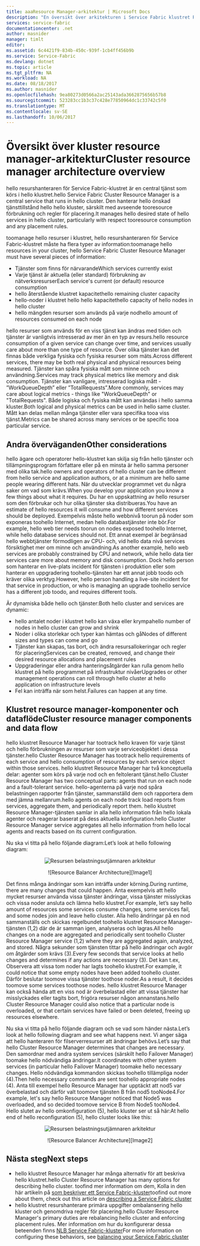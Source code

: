 ```yaml
---
title: aaaResource Manager-arkitektur | Microsoft Docs
description: "En översikt över arkitekturen i Service Fabric klustret Resource Manager."
services: service-fabric
documentationcenter: .net
author: masnider
manager: timlt
editor: 
ms.assetid: 6c4421f9-834b-450c-939f-1cb4ff456b9b
ms.service: Service-Fabric
ms.devlang: dotnet
ms.topic: article
ms.tgt_pltfrm: NA
ms.workload: NA
ms.date: 08/18/2017
ms.author: masnider
ms.openlocfilehash: 9ea80273d0566a2ac25143ada3662875656b57b8
ms.sourcegitcommit: 523283cc1b3c37c428e77850964dc1c33742c5f0
ms.translationtype: MT
ms.contentlocale: sv-SE
ms.lasthandoff: 10/06/2017
---
```

# <a name="cluster-resource-manager-architecture-overview"></a><span data-ttu-id="86693-103">Översikt över kluster resource manager-arkitektur</span><span class="sxs-lookup"><span data-stu-id="86693-103">Cluster resource manager architecture overview</span></span>
<span data-ttu-id="86693-104">hello resurshanteraren för Service Fabric-klustret är en central tjänst som körs i hello klustret.</span><span class="sxs-lookup"><span data-stu-id="86693-104">hello Service Fabric Cluster Resource Manager is a central service that runs in hello cluster.</span></span> <span data-ttu-id="86693-105">Den hanterar hello önskad tjänsttillstånd hello hello kluster, särskilt med avseende tooresource förbrukning och regler för placering.</span><span class="sxs-lookup"><span data-stu-id="86693-105">It manages hello desired state of hello services in hello cluster, particularly with respect tooresource consumption and any placement rules.</span></span> 

<span data-ttu-id="86693-106">toomanage hello resurser i klustret, hello resurshanteraren för Service Fabric-klustret måste ha flera typer av information:</span><span class="sxs-lookup"><span data-stu-id="86693-106">toomanage hello resources in your cluster, hello Service Fabric Cluster Resource Manager must have several pieces of information:</span></span>

- <span data-ttu-id="86693-107">Tjänster som finns för närvarande</span><span class="sxs-lookup"><span data-stu-id="86693-107">Which services currently exist</span></span>
- <span data-ttu-id="86693-108">Varje tjänst är aktuella (eller standard) förbrukning av nätverksresurser</span><span class="sxs-lookup"><span data-stu-id="86693-108">Each service's current (or default) resource consumption</span></span> 
- <span data-ttu-id="86693-109">hello återstående klustret kapacitet</span><span class="sxs-lookup"><span data-stu-id="86693-109">hello remaining cluster capacity</span></span> 
- <span data-ttu-id="86693-110">hello-noder i klustret hello hello kapacitet</span><span class="sxs-lookup"><span data-stu-id="86693-110">hello capacity of hello nodes in hello cluster</span></span> 
- <span data-ttu-id="86693-111">hello mängden resurser som används på varje nod</span><span class="sxs-lookup"><span data-stu-id="86693-111">hello amount of resources consumed on each node</span></span>

<span data-ttu-id="86693-112">hello resurser som används för en viss tjänst kan ändras med tiden och tjänster är vanligtvis intresserad av mer än en typ av resurs.</span><span class="sxs-lookup"><span data-stu-id="86693-112">hello resource consumption of a given service can change over time, and services usually care about more than one type of resource.</span></span> <span data-ttu-id="86693-113">Över olika tjänster kan det finnas både verkliga fysiska och fysiska resurser som mäts.</span><span class="sxs-lookup"><span data-stu-id="86693-113">Across different services, there may be both real physical and physical resources being measured.</span></span> <span data-ttu-id="86693-114">Tjänster kan spåra fysiska mått som minne och användning.</span><span class="sxs-lookup"><span data-stu-id="86693-114">Services may track physical metrics like memory and disk consumption.</span></span> <span data-ttu-id="86693-115">Tjänster kan vanligare, intresserad logiska mått - ”WorkQueueDepth” eller ”TotalRequests”.</span><span class="sxs-lookup"><span data-stu-id="86693-115">More commonly, services may care about logical metrics - things like "WorkQueueDepth" or "TotalRequests".</span></span> <span data-ttu-id="86693-116">Både logiska och fysiska mått kan användas i hello samma kluster.</span><span class="sxs-lookup"><span data-stu-id="86693-116">Both logical and physical metrics can be used in hello same cluster.</span></span> <span data-ttu-id="86693-117">Mått kan delas mellan många tjänster eller vara specifika tooa viss tjänst.</span><span class="sxs-lookup"><span data-stu-id="86693-117">Metrics can be shared across many services or be specific tooa particular service.</span></span>

## <a name="other-considerations"></a><span data-ttu-id="86693-118">Andra överväganden</span><span class="sxs-lookup"><span data-stu-id="86693-118">Other considerations</span></span>
<span data-ttu-id="86693-119">hello ägare och operatorer hello-klustret kan skilja sig från hello tjänster och tillämpningsprogram författare eller på en minsta är hello samma personer med olika tak.</span><span class="sxs-lookup"><span data-stu-id="86693-119">hello owners and operators of hello cluster can be different from hello service and application authors, or at a minimum are hello same people wearing different hats.</span></span> <span data-ttu-id="86693-120">När du utvecklar programmet vet du några saker om vad som krävs.</span><span class="sxs-lookup"><span data-stu-id="86693-120">When you develop your application you know a few things about what it requires.</span></span> <span data-ttu-id="86693-121">Du har en uppskattning av hello resurser som den förbrukar och hur olika tjänster ska distribueras.</span><span class="sxs-lookup"><span data-stu-id="86693-121">You have an estimate of hello resources it will consume and how different services should be deployed.</span></span> <span data-ttu-id="86693-122">Exempelvis måste hello webbnivå toorun på noder som exponeras toohello Internet, medan hello databastjänster inte bör.</span><span class="sxs-lookup"><span data-stu-id="86693-122">For example, hello web tier needs toorun on nodes exposed toohello Internet, while hello database services should not.</span></span> <span data-ttu-id="86693-123">Ett annat exempel är begränsad hello webbtjänster förmodligen av CPU- och, vid hello data nivå services försiktighet mer om minne och användning.</span><span class="sxs-lookup"><span data-stu-id="86693-123">As another example, hello web services are probably constrained by CPU and network, while hello data tier services care more about memory and disk consumption.</span></span> <span data-ttu-id="86693-124">Dock hello person som hanterar en live-plats incident för tjänsten i produktion eller som hanterar en uppgradering toohello-tjänsten har ett annat jobb toodo och kräver olika verktyg.</span><span class="sxs-lookup"><span data-stu-id="86693-124">However, hello person handling a live-site incident for that service in production, or who is managing an upgrade toohello service has a different job toodo, and requires different tools.</span></span> 

<span data-ttu-id="86693-125">Är dynamiska både hello och tjänster:</span><span class="sxs-lookup"><span data-stu-id="86693-125">Both hello cluster and services are dynamic:</span></span>

- <span data-ttu-id="86693-126">hello antalet noder i klustret hello kan växa eller krympa</span><span class="sxs-lookup"><span data-stu-id="86693-126">hello number of nodes in hello cluster can grow and shrink</span></span>
- <span data-ttu-id="86693-127">Noder i olika storlekar och typer kan hämtas och gå</span><span class="sxs-lookup"><span data-stu-id="86693-127">Nodes of different sizes and types can come and go</span></span>
- <span data-ttu-id="86693-128">Tjänster kan skapas, tas bort, och ändra resursallokeringar och regler för placering</span><span class="sxs-lookup"><span data-stu-id="86693-128">Services can be created, removed, and change their desired resource allocations and placement rules</span></span>
- <span data-ttu-id="86693-129">Uppgraderingar eller andra hanteringsåtgärder kan rulla genom hello klustret på hello programmet på infrastruktur nivåer</span><span class="sxs-lookup"><span data-stu-id="86693-129">Upgrades or other management operations can roll through hello cluster at hello application on infrastructure levels</span></span>
- <span data-ttu-id="86693-130">Fel kan inträffa när som helst.</span><span class="sxs-lookup"><span data-stu-id="86693-130">Failures can happen at any time.</span></span>

## <a name="cluster-resource-manager-components-and-data-flow"></a><span data-ttu-id="86693-131">Klustret resource manager-komponenter och dataflöde</span><span class="sxs-lookup"><span data-stu-id="86693-131">Cluster resource manager components and data flow</span></span>
<span data-ttu-id="86693-132">hello klustret Resource Manager har tootrack hello kraven för varje tjänst och hello förbrukningen av resurser som varje serviceobjektet i dessa tjänster.</span><span class="sxs-lookup"><span data-stu-id="86693-132">hello Cluster Resource Manager has tootrack hello requirements of each service and hello consumption of resources by each service object within those services.</span></span> <span data-ttu-id="86693-133">hello klustret Resource Manager har två konceptuella delar: agenter som körs på varje nod och en feltolerant tjänst.</span><span class="sxs-lookup"><span data-stu-id="86693-133">hello Cluster Resource Manager has two conceptual parts: agents that run on each node and a fault-tolerant service.</span></span> <span data-ttu-id="86693-134">hello-agenterna på varje nod spåra belastningen rapporter från tjänster, sammanställd dem och rapportera dem med jämna mellanrum.</span><span class="sxs-lookup"><span data-stu-id="86693-134">hello agents on each node track load reports from services, aggregate them, and periodically report them.</span></span> <span data-ttu-id="86693-135">hello klustret Resource Manager-tjänsten samlar in alla hello information från hello lokala agenter och reagerar baserat på dess aktuella konfiguration.</span><span class="sxs-lookup"><span data-stu-id="86693-135">hello Cluster Resource Manager service aggregates all hello information from hello local agents and reacts based on its current configuration.</span></span>

<span data-ttu-id="86693-136">Nu ska vi titta på hello följande diagram:</span><span class="sxs-lookup"><span data-stu-id="86693-136">Let’s look at hello following diagram:</span></span>

<span data-ttu-id="86693-137"><center>
![Resursen belastningsutjämnaren arkitektur][Image1]
</center></span><span class="sxs-lookup"><span data-stu-id="86693-137"><center>
![Resource Balancer Architecture][Image1]
</center></span></span>

<span data-ttu-id="86693-138">Det finns många ändringar som kan inträffa under körning.</span><span class="sxs-lookup"><span data-stu-id="86693-138">During runtime, there are many changes that could happen.</span></span> <span data-ttu-id="86693-139">Anta exempelvis att hello mycket resurser använda vissa tjänster ändringar, vissa tjänster misslyckas och vissa noder ansluta och lämna hello klustret.</span><span class="sxs-lookup"><span data-stu-id="86693-139">For example, let’s say hello amount of resources some services consume changes, some services fail, and some nodes join and leave hello cluster.</span></span> <span data-ttu-id="86693-140">Alla hello ändringar på en nod sammanställs och skickas regelbundet toohello klustret Resource Manager-tjänsten (1,2) där de är samman igen, analyseras och lagras.</span><span class="sxs-lookup"><span data-stu-id="86693-140">All hello changes on a node are aggregated and periodically sent toohello Cluster Resource Manager service (1,2) where they are aggregated again, analyzed, and stored.</span></span> <span data-ttu-id="86693-141">Några sekunder som tjänsten tittar på hello ändringar och avgör om åtgärder som krävs (3).</span><span class="sxs-lookup"><span data-stu-id="86693-141">Every few seconds that service looks at hello changes and determines if any actions are necessary (3).</span></span> <span data-ttu-id="86693-142">Det kan t.ex, Observera att vissa tom noder har lagts toohello klustret.</span><span class="sxs-lookup"><span data-stu-id="86693-142">For example, it could notice that some empty nodes have been added toohello cluster.</span></span> <span data-ttu-id="86693-143">Därför beslutar toomove vissa tjänster toothose noder.</span><span class="sxs-lookup"><span data-stu-id="86693-143">As a result, it decides toomove some services toothose nodes.</span></span> <span data-ttu-id="86693-144">hello klustret Resource Manager kan också hända att en viss nod är överbelastad eller att vissa tjänster har misslyckades eller tagits bort, frigöra resurser någon annanstans.</span><span class="sxs-lookup"><span data-stu-id="86693-144">hello Cluster Resource Manager could also notice that a particular node is overloaded, or that certain services have failed or been deleted, freeing up resources elsewhere.</span></span>

<span data-ttu-id="86693-145">Nu ska vi titta på hello följande diagram och se vad som händer nästa.</span><span class="sxs-lookup"><span data-stu-id="86693-145">Let’s look at hello following diagram and see what happens next.</span></span> <span data-ttu-id="86693-146">Vi anger säga att hello hanteraren för filserverresurser att ändringar behövs.</span><span class="sxs-lookup"><span data-stu-id="86693-146">Let’s say that hello Cluster Resource Manager determines that changes are necessary.</span></span> <span data-ttu-id="86693-147">Den samordnar med andra system services (särskilt hello Failover Manager) toomake hello nödvändiga ändringar.</span><span class="sxs-lookup"><span data-stu-id="86693-147">It coordinates with other system services (in particular hello Failover Manager) toomake hello necessary changes.</span></span> <span data-ttu-id="86693-148">Hello nödvändiga kommandon skickas toohello tillämpliga noder (4).</span><span class="sxs-lookup"><span data-stu-id="86693-148">Then hello necessary commands are sent toohello appropriate nodes (4).</span></span> <span data-ttu-id="86693-149">Anta till exempel hello Resource Manager har upptäckt att nod5 var överbelastad och därför valt toomove tjänsten B från nod5 tooNode4.</span><span class="sxs-lookup"><span data-stu-id="86693-149">For example, let's say hello Resource Manager noticed that Node5 was overloaded, and so decided toomove service B from Node5 tooNode4.</span></span> <span data-ttu-id="86693-150">Hello slutet av hello omkonfiguration (5), hello kluster ser ut så här:</span><span class="sxs-lookup"><span data-stu-id="86693-150">At hello end of hello reconfiguration (5), hello cluster looks like this:</span></span>

<span data-ttu-id="86693-151"><center>
![Resursen belastningsutjämnaren arkitektur][Image2]
</center></span><span class="sxs-lookup"><span data-stu-id="86693-151"><center>
![Resource Balancer Architecture][Image2]
</center></span></span>

## <a name="next-steps"></a><span data-ttu-id="86693-152">Nästa steg</span><span class="sxs-lookup"><span data-stu-id="86693-152">Next steps</span></span>
- <span data-ttu-id="86693-153">hello klustret Resource Manager har många alternativ för att beskriva hello klustret.</span><span class="sxs-lookup"><span data-stu-id="86693-153">hello Cluster Resource Manager has many options for describing hello cluster.</span></span> <span data-ttu-id="86693-154">toofind mer information om dem, Kolla in den här artikeln på [som beskriver ett Service Fabric-kluster](./service-fabric-cluster-resource-manager-cluster-description.md)</span><span class="sxs-lookup"><span data-stu-id="86693-154">toofind out more about them, check out this article on [describing a Service Fabric cluster](./service-fabric-cluster-resource-manager-cluster-description.md)</span></span>
- <span data-ttu-id="86693-155">hello klustret resurshanterare primära uppgifter ombalansering hello kluster och genomdriva regler för placering.</span><span class="sxs-lookup"><span data-stu-id="86693-155">hello Cluster Resource Manager's primary duties are rebalancing hello cluster and enforcing placement rules.</span></span> <span data-ttu-id="86693-156">Mer information om hur du konfigurerar dessa beteenden finns [NLB Service Fabric-kluster](./service-fabric-cluster-resource-manager-balancing.md)</span><span class="sxs-lookup"><span data-stu-id="86693-156">For more information on configuring these behaviors, see [balancing your Service Fabric cluster](./service-fabric-cluster-resource-manager-balancing.md)</span></span>

[Image1]:./media/service-fabric-cluster-resource-manager-architecture/Service-Fabric-Resource-Manager-Architecture-Activity-1.png
[Image2]:./media/service-fabric-cluster-resource-manager-architecture/Service-Fabric-Resource-Manager-Architecture-Activity-2.png
